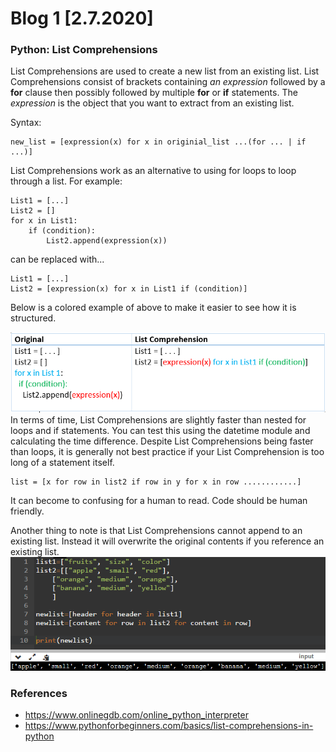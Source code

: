 # Blog 1 [2.7.2020]

### Python: List Comprehensions

List Comprehensions are used to create a new list from an existing list. List Comprehensions consist of brackets containing *an expression* followed by a **for** clause then possibly followed by multiple **for** or **if** statements. The *expression* is the object that you want to extract from an existing list.

Syntax:
```
new_list = [expression(x) for x in originial_list ...(for ... | if ...)]
```
List Comprehensions work as an alternative to using for loops to loop through a list. For example:
```
List1 = [...]
List2 = []
for x in List1:
	if (condition):
		List2.append(expression(x))
```
can be replaced with...
```
List1 = [...]
List2 = [expression(x) for x in List1 if (condition)]
```
Below is a colored example of above to make it easier to see how it is structured.

![ListComp-Color-Example](https://raw.githubusercontent.com/cacaocat-syr/cacaocat-syr.github.io/master/Images/listcomprehension-color-coded-example.PNG)
In terms of time, List Comprehensions are slightly faster than nested for loops and if statements. You can test this using the datetime module and calculating the time difference.
Despite List Comprehensions being faster than loops, it is generally not best practice if your List Comprehension is too long of a statement itself.
```
list = [x for row in list2 if row in y for x in row ............]
```
It can become to confusing for a human to read. Code should be human friendly.

Another thing to note is that List Comprehensions cannot append to an existing list. Instead it will overwrite the original contents if you reference an existing list.
![ListComp-Overwrite](https://raw.githubusercontent.com/cacaocat-syr/cacaocat-syr.github.io/master/Images/listcomprehension-list-overwrite.PNG)

### References
- https://www.onlinegdb.com/online_python_interpreter
- https://www.pythonforbeginners.com/basics/list-comprehensions-in-python
